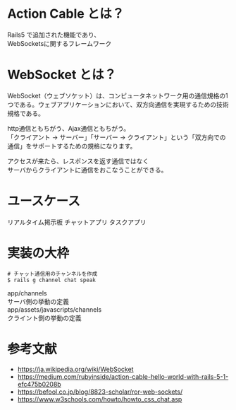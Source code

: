 # Action Cable とは？
Rails5 で追加された機能であり、  
WebSocketsに関するフレームワーク  

# WebSocket とは？
WebSocket（ウェブソケット）は、コンピュータネットワーク用の通信規格の1つである。ウェブアプリケーションにおいて、双方向通信を実現するための技術規格である。  
  
http通信ともちがう、Ajax通信ともちがう。  
「クライアント → サーバー」「サーバー → クライアント」という「双方向での通信」をサポートするための規格になります。  
  
アクセスが来たら、レスポンスを返す通信ではなく  
サーバからクライアントに通信をおこなうことができる。  
  
  
# ユースケース
リアルタイム掲示板
チャットアプリ
タスクアプリ

# 実装の大枠
```
# チャット通信用のチャンネルを作成
$ rails g channel chat speak
```

app/channels  
サーバ側の挙動の定義  
app/assets/javascripts/channels  
クライント側の挙動の定義  

# 参考文献
* https://ja.wikipedia.org/wiki/WebSocket  
* https://medium.com/rubyinside/action-cable-hello-world-with-rails-5-1-efc475b0208b  
* https://befool.co.jp/blog/8823-scholar/ror-web-sockets/  
* https://www.w3schools.com/howto/howto_css_chat.asp  
